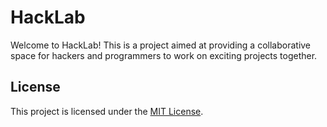 # HackLab

Welcome to HackLab! This is a project aimed at providing a collaborative space for hackers and programmers to work on exciting projects together.

## License

This project is licensed under the [MIT License](LICENSE).
